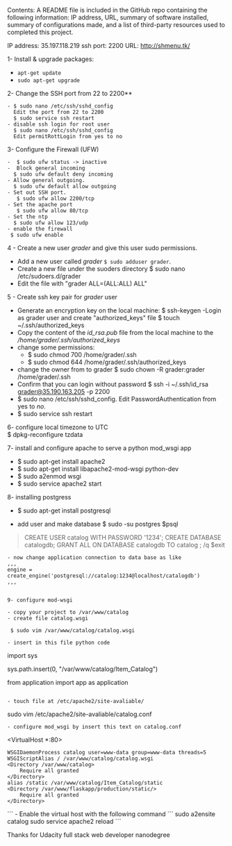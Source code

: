 Contents:
A README file is included in the GitHub repo containing the following information: IP address, URL, summary of software installed, summary of configurations made, and a list of third-party resources used to completed this project.


IP address: 35.197.118.219 
ssh port: 2200
URL: http://shmenu.tk/



1- Install & upgrade packages:
 -  `apt-get update`
 - `sudo apt-get upgrade`
 
2- Change the SSH port from 22 to 2200**
    
    - $ sudo nano /etc/ssh/sshd_config
      Edit the port from 22 to 2200
      $ sudo service ssh restart 
    - disable ssh login for root user
      $ sudo nano /etc/ssh/sshd_config
      Edit permitRottLogin from yes to no

3- Configure the Firewall (UFW)
    
    -  $ sudo ufw status -> inactive
    -  Block general incoming 
      $ sudo ufw default deny incoming
    - Allow general outgoing.
      $ sudo ufw default allow outgoing
    - Set out SSH port. 
       $ sudo ufw allow 2200/tcp
    - Set the apache port
       $ sudo ufw allow 80/tcp
    - Set the ntp
      $ sudo ufw allow 123/udp
    - enable the firewall
     $ sudo ufw enable

4 - Create a new user *grader* and give this user sudo permissions.

- Add a new user called *grader*
 `$ sudo adduser grader`.
- Create a new file under the suoders directory
  $ sudo nano /etc/sudoers.d/grader
- Edit the file with "grader ALL=(ALL:ALL) ALL"


 5 - Create ssh key pair for *grader* user

 - Generate an encryption key on the local machine:
  $ ssh-keygen
 -Login as grader user and create "authorized_keys" file
  $ touch ~/.ssh/authorized_keys
 - Copy the content of the *id_rsa.pub* file from the local    machine to the */home/grader/.ssh/authorized_keys* 
 - change some permissions:
	- $ sudo chmod 700 /home/grader/.ssh
	- $ sudo chmod 644 /home/grader/.ssh/authorized_keys
 - change the owner from to grader
  $ sudo chown -R grader:grader /home/grader/.ssh
 - Confirm that you can login without password
  $ ssh -i ~/.ssh/id_rsa grader@35.190.163.205 -p 2200
 - $ sudo nano /etc/ssh/sshd_config.
    Edit PasswordAuthentication from yes to *no*.
 - $ sudo service ssh restart


6- configure local timezone to UTC  
 $ dpkg-reconfigure tzdata


7- install and configure apache to serve a python mod_wsgi app
- $ sudo apt-get install apache2
- $ sudo apt-get install libapache2-mod-wsgi python-dev
- $ sudo a2enmod wsgi
- $ sudo service apache2 start


8- installing postgress
-  $ sudo apt-get install postgresql

- add user and make database
$ sudo -su postgres
$psql
>CREATE USER catalog WITH PASSWORD '1234';
>CREATE DATABASE catalogdb;
>GRANT ALL ON DATABASE catalogdb TO  catalog ;
>/q
$exit
```
- now change application connection to data base as like 
,,,
engine = create_engine('postgresql://catalog:1234@localhost/catalogdb')
,,,


9- configure mod-wsgi

- copy your project to /var/www/catalog
- create file catalog.wsgi

 $ sudo vim /var/www/catalog/catalog.wsgi

- insert in this file python code 
```
import sys


sys.path.insert(0, "/var/www/catalog/Item_Catalog")

from application import app as application
```
  
- touch file at /etc/apache2/site-avaliable/
``` 
sudo vim /etc/apache2/site-avaliable/catalog.conf
```
- configure mod_wsgi by insert this text on catalog.conf
```
<VirtualHost *:80>
    
    WSGIDaemonProcess catalog user=www-data group=www-data threads=5
    WSGIScriptAlias / /var/www/catalog/catalog.wsgi
    <Directory /var/www/catalog>
        Require all granted
    </Directory>
    alias /static /var/www/catalog/Item_Catalog/static
    <Directory /var/www/flaskapp/production/static/>
        Require all granted
    </Directory>
</VirtualHost>
```
- Enable the virtual host with the following command
```
sudo a2ensite catalog
sudo service apache2 reload
```

Thanks for Udacity full stack web developer nanodegree

